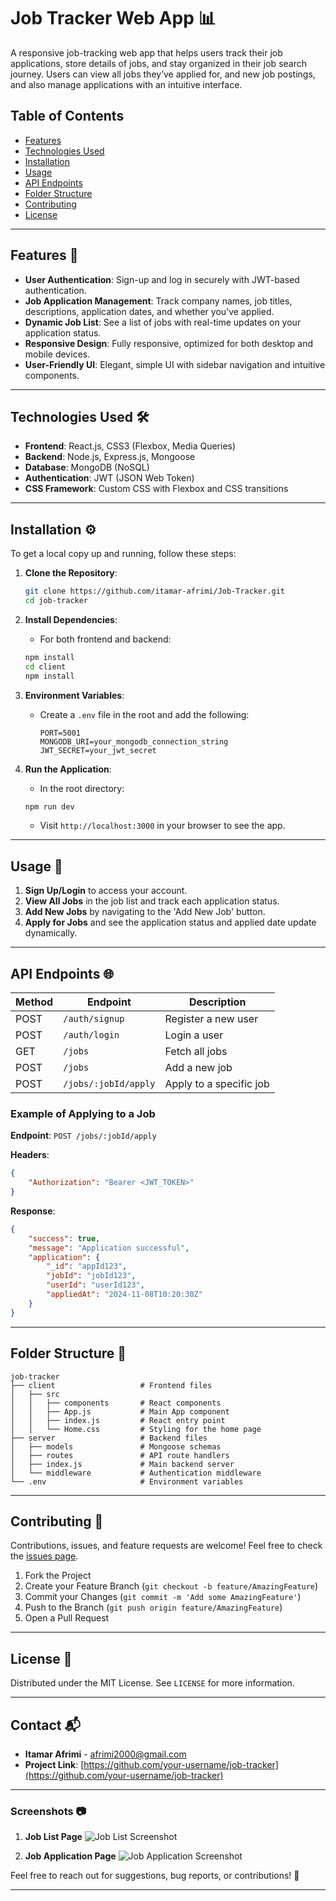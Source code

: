

# Job Tracker Web App 📊

A responsive job-tracking web app that helps users track their job applications, store details of jobs, and stay organized in their job search journey. Users can view all jobs they’ve applied for, and new job postings, and also manage applications with an intuitive interface.



## Table of Contents
- [Features](#features)
- [Technologies Used](#technologies-used)
- [Installation](#installation)
- [Usage](#usage)
- [API Endpoints](#api-endpoints)
- [Folder Structure](#folder-structure)
- [Contributing](#contributing)
- [License](#license)

---

## Features 🚀

- **User Authentication**: Sign-up and log in securely with JWT-based authentication.
- **Job Application Management**: Track company names, job titles, descriptions, application dates, and whether you've applied.
- **Dynamic Job List**: See a list of jobs with real-time updates on your application status.
- **Responsive Design**: Fully responsive, optimized for both desktop and mobile devices.
- **User-Friendly UI**: Elegant, simple UI with sidebar navigation and intuitive components.
  
---

## Technologies Used 🛠️

- **Frontend**: React.js, CSS3 (Flexbox, Media Queries)
- **Backend**: Node.js, Express.js, Mongoose
- **Database**: MongoDB (NoSQL)
- **Authentication**: JWT (JSON Web Token)
- **CSS Framework**: Custom CSS with Flexbox and CSS transitions

---

## Installation ⚙️

To get a local copy up and running, follow these steps:

1. **Clone the Repository**:
   ```bash
   git clone https://github.com/itamar-afrimi/Job-Tracker.git
   cd job-tracker
   ```

2. **Install Dependencies**:
   - For both frontend and backend:
   ```bash
   npm install
   cd client
   npm install
   ```

3. **Environment Variables**:
   - Create a `.env` file in the root and add the following:
     ```
     PORT=5001
     MONGODB_URI=your_mongodb_connection_string
     JWT_SECRET=your_jwt_secret
     ```

4. **Run the Application**:
   - In the root directory:
   ```bash
   npm run dev
   ```
   - Visit `http://localhost:3000` in your browser to see the app.

---

## Usage 📖

1. **Sign Up/Login** to access your account.
2. **View All Jobs** in the job list and track each application status.
3. **Add New Jobs** by navigating to the 'Add New Job' button.
4. **Apply for Jobs** and see the application status and applied date update dynamically.

---

## API Endpoints 🌐

| Method | Endpoint                | Description                                      |
|--------|--------------------------|--------------------------------------------------|
| POST   | `/auth/signup`           | Register a new user                              |
| POST   | `/auth/login`            | Login a user                                     |
| GET    | `/jobs`                  | Fetch all jobs                                   |
| POST   | `/jobs`                  | Add a new job                                    |
| POST   | `/jobs/:jobId/apply`     | Apply to a specific job                          |

### Example of Applying to a Job

**Endpoint**: `POST /jobs/:jobId/apply`

**Headers**:
```json
{
    "Authorization": "Bearer <JWT_TOKEN>"
}
```

**Response**:
```json
{
    "success": true,
    "message": "Application successful",
    "application": {
        "_id": "appId123",
        "jobId": "jobId123",
        "userId": "userId123",
        "appliedAt": "2024-11-08T10:20:30Z"
    }
}
```

---

## Folder Structure 📁

```
job-tracker
├── client                   # Frontend files
│   ├── src
│   │   ├── components       # React components
│   │   ├── App.js           # Main App component
│   │   ├── index.js         # React entry point
│   │   └── Home.css         # Styling for the home page
├── server                   # Backend files
│   ├── models               # Mongoose schemas
│   ├── routes               # API route handlers
│   ├── index.js             # Main backend server
│   └── middleware           # Authentication middleware
└── .env                     # Environment variables
```

---

## Contributing 🤝

Contributions, issues, and feature requests are welcome! Feel free to check the [issues page](https://github.com/your-username/job-tracker/issues).

1. Fork the Project
2. Create your Feature Branch (`git checkout -b feature/AmazingFeature`)
3. Commit your Changes (`git commit -m 'Add some AmazingFeature'`)
4. Push to the Branch (`git push origin feature/AmazingFeature`)
5. Open a Pull Request

---

## License 📜

Distributed under the MIT License. See `LICENSE` for more information.

---

## Contact 📬

- **Itamar Afrimi** - [afrimi2000@gmail.com](mailto:your-email@example.com)
- **Project Link**: [https://github.com/your-username/job-tracker](https://github.com/your-username/job-tracker)

---

### Screenshots 📷

1. **Job List Page**
   ![Job List Screenshot](https://via.placeholder.com/600x400) <!-- Replace with actual screenshot -->

2. **Job Application Page**
   ![Job Application Screenshot](https://via.placeholder.com/600x400) <!-- Replace with actual screenshot -->

Feel free to reach out for suggestions, bug reports, or contributions! 🙌

---

